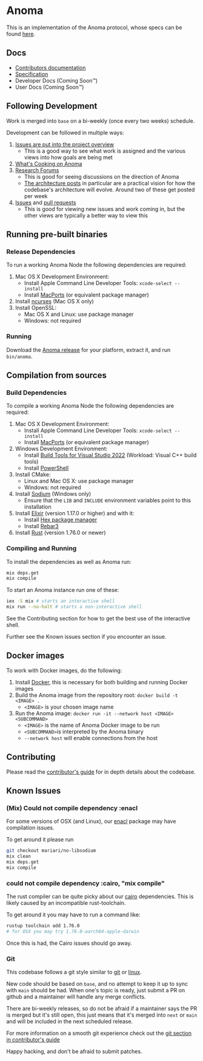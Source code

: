 # Anoma

This is an implementation of the Anoma protocol, whose specs can be
found [here](https://specs.anoma.net/latest).

## Docs

- [Contributors documentation](https://anoma.github.io/anoma/readme.html)
- [Specification](https://specs.anoma.net/latest/)
- Developer Docs (Coming Soon™)
- User Docs (Coming Soon™)

## Following Development

Work is merged into `base` on a bi-weekly (once every two weeks)
schedule.

Development can be followed in multiple ways:

1. [Issues are put into the project overview](https://github.com/orgs/anoma/projects/19)
   - This is a good way to see what work is assigned and the various
     views into how goals are being met
2. [What's Cooking on Anoma](https://github.com/orgs/anoma/projects/20 "A good view on how topics are progressing throughout a cycle")
3. [Research Forums](https://research.anoma.net/)
   - This is good for seeing discussions on the direction of Anoma
   - [The architecture posts](https://research.anoma.net/tags/c/protocol-design/25/architecture)
     in particular are a practical vision for how the codebase's
     architecture will evolve. Around two of these get posted per week
4. [Issues](https://github.com/anoma/anoma/issues) and [pull requests](https://github.com/anoma/anoma/pulls)
   - This is good for viewing new issues and work coming in, but the
     other views are typically a better way to view this

## Running pre-built binaries
### Release Dependencies
To run a working Anoma Node the following dependencies are required:

1. Mac OS X Development Environment:
    * Install Apple Command Line Developer Tools: `xcode-select --install`
    * Install [MacPorts](https://www.macports.org/install.php) (or equivalent package manager)
2. Install [ncurses](https://ports.macports.org/port/ncurses/) (Mac OS X only)
3. Install OpenSSL:
    * Mac OS X and Linux: use package manager
    * Windows: not required
### Running
Download the [Anoma release](https://github.com/anoma/anoma/releases) for your platform, extract it, and run `bin/anoma`.
## Compilation from sources
### Build Dependencies

To compile a working Anoma Node the following dependencies are required:

1. Mac OS X Development Environment:
    * Install Apple Command Line Developer Tools: `xcode-select --install`
    * Install [MacPorts](https://www.macports.org/install.php) (or equivalent package manager)
2. Windows Development Environment:
    * Install [Build Tools for Visual Studio 2022](https://visualstudio.microsoft.com/downloads/) (Workload: Visual C++ build tools)
    * Install [PowerShell](https://learn.microsoft.com/en-us/powershell/scripting/install/installing-powershell-on-windows?view=powershell-7.4)
4. Install CMake:
    * Linux and Mac OS X: use package manager
    * Windows: not required
5. Install [Sodium](https://doc.libsodium.org/installation#pre-built-libraries) (Windows only)
    * Ensure that the `LIB` and `INCLUDE` environment variables point to this installation 
5. Install [Elixir](https://elixir-lang.org/install.html) (version 1.17.0 or higher) and with it:
     * Install [Hex package manager](https://hexdocs.pm/mix/1.13/Mix.Tasks.Local.Hex.html)
     * Install [Rebar3](https://hexdocs.pm/mix/1.14/Mix.Tasks.Local.Rebar.html)
8. Install [Rust](https://www.rust-lang.org/tools/install) (version 1.76.0 or newer)

### Compiling and Running

To install the dependencies as well as Anoma run:

```bash
mix deps.get
mix compile
```

To start an Anoma instance run one of these:

```bash
iex -S mix # starts an interactive shell
mix run --no-halt # starts a non-interactive shell
```

See the Contributing section for how to get the best use of the
interactive shell.

Further see the Known issues section if you encounter an issue.


## Docker images
To work with Docker images, do the following:
1. Install [Docker](https://docs.docker.com/engine/install/), this is necessary for both building and running Docker images
2. Build the Anoma image from the repository root: `docker build -t <IMAGE> .`
    * `<IMAGE>` is your chosen image name 
4. Run the Anoma image: `docker run -it --network host <IMAGE> <SUBCOMMAND>`
    * `<IMAGE>` is the name of Anoma Docker image to be run
    * `<SUBCOMMAND>`is interpreted by the Anoma binary
    * `--network host` will enable connections from the host

## Contributing

Please read the [contributor's guide](./documentation/contributing.livemd) for in
depth details about the codebase.

## Known Issues

### (Mix) Could not compile dependency :enacl

For some versions of OSX (and Linux), our
[enacl](https://github.com/jlouis/enacl) package may have compilation issues.

To get around it please run

```sh
git checkout mariari/no-libsodium
mix clean
mix deps.get
mix compile
```

### could not compile dependency :cairo, "mix compile"

The rust compiler can be quite picky about our
[cairo](https://github.com/anoma/aarm-cairo) dependencies. This is
likely caused by an incompatible rust-toolchain.

To get around it you may have to run a command like:

```sh
rustup toolchain add 1.76.0
# for OSX you may try 1.76.0-aarch64-apple-darwin
```

Once this is had, the Cairo issues should go away.

### Git

This codebase follows a git style similar to
[git](https://git-scm.com/) or
[linux](https://git.kernel.org/pub/scm/linux/kernel/git/torvalds/linux.git).

New code should be based on `base`, and no attempt to keep it up to
sync with `main` should be had. When one's topic is ready, just submit
a PR on github and a maintainer will handle any merge conflicts.

There are bi-weekly releases, so do not be afraid if a maintainer says
the PR is merged but it's still open, this just means that it's merged
into `next` or `main` and will be included in the next scheduled
release.

For more information on a smooth git experience check out the [git
section in contributor's guide](./documentation/contributing/git.livemd)

Happy hacking, and don't be afraid to submit patches.
